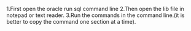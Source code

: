 1.First open the oracle run sql command line
2.Then open the lib file in notepad or text reader.
3.Run the commands in the command line.(it is better to copy the command one section at a time).
